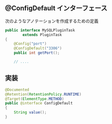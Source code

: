 ## @ConfigDefault インターフェース

次のようなアノテーションを作成するための定義

```java
public interface MySQLPluginTask
        extends PluginTask
{
    @Config("port")
    @ConfigDefault("3306")
    public int getPort();

    // ....
```

## 実装

```java
@Documented
@Retention(RetentionPolicy.RUNTIME)
@Target(ElementType.METHOD)
public @interface ConfigDefault
{
    String value();
}
```
